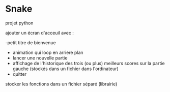 # Snake
projet python

ajouter un écran d'acceuil avec :

-petit titre de bienvenue
- animation qui loop en arriere plan
- lancer une nouvelle partie
- affichage de l'historique des trois (ou plus) meilleurs scores sur la partie gauche (stockés dans un fichier dans l'ordinateur)
- quitter

stocker les fonctions dans un fichier séparé (librairie)

